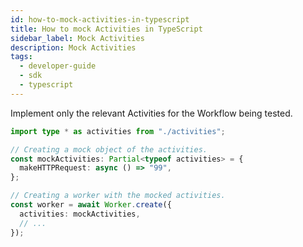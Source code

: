 ```yaml
---
id: how-to-mock-activities-in-typescript
title: How to mock Activities in TypeScript
sidebar_label: Mock Activities
description: Mock Activities
tags:
  - developer-guide
  - sdk
  - typescript
---
```


Implement only the relevant Activities for the Workflow being tested.

```ts
import type * as activities from "./activities";

// Creating a mock object of the activities.
const mockActivities: Partial<typeof activities> = {
  makeHTTPRequest: async () => "99",
};

// Creating a worker with the mocked activities.
const worker = await Worker.create({
  activities: mockActivities,
  // ...
});
```

